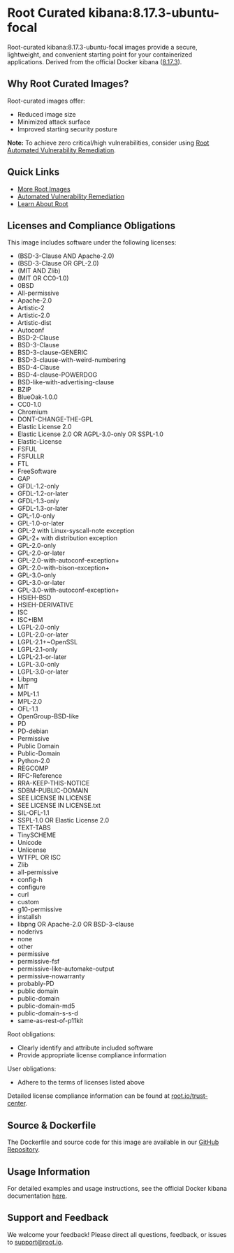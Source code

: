 # Root Curated kibana:8.17.3-ubuntu-focal

Root-curated kibana:8.17.3-ubuntu-focal images provide a secure, lightweight, and convenient starting point for your containerized applications. Derived from the official Docker kibana ([8.17.3](https://hub.docker.com/layers/library/kibana/8.17.3/images/sha256-4aa8251c86f812dd2f4d0d5c5a3bb23e2ee1ec0cef33f7d14cb6b0ba89d70f30)).

## Why Root Curated Images?
Root-curated images offer:
- Reduced image size
- Minimized attack surface
- Improved starting security posture

**Note:** To achieve zero critical/high vulnerabilities, consider using [Root Automated Vulnerability Remediation](https://app.root.io).

## Quick Links
- [More Root Images](https://images.root.io)
- [Automated Vulnerability Remediation](https://app.root.io)
- [Learn About Root](https://www.root.io)

## Licenses and Compliance Obligations
This image includes software under the following licenses:
- (BSD-3-Clause AND Apache-2.0)
- (BSD-3-Clause OR GPL-2.0)
- (MIT AND Zlib)
- (MIT OR CC0-1.0)
- 0BSD
- All-permissive
- Apache-2.0
- Artistic-2
- Artistic-2.0
- Artistic-dist
- Autoconf
- BSD-2-Clause
- BSD-3-Clause
- BSD-3-clause-GENERIC
- BSD-3-clause-with-weird-numbering
- BSD-4-Clause
- BSD-4-clause-POWERDOG
- BSD-like-with-advertising-clause
- BZIP
- BlueOak-1.0.0
- CC0-1.0
- Chromium
- DONT-CHANGE-THE-GPL
- Elastic License 2.0
- Elastic License 2.0 OR AGPL-3.0-only OR SSPL-1.0
- Elastic-License
- FSFUL
- FSFULLR
- FTL
- FreeSoftware
- GAP
- GFDL-1.2-only
- GFDL-1.2-or-later
- GFDL-1.3-only
- GFDL-1.3-or-later
- GPL-1.0-only
- GPL-1.0-or-later
- GPL-2 with Linux-syscall-note exception
- GPL-2+ with distribution exception
- GPL-2.0-only
- GPL-2.0-or-later
- GPL-2.0-with-autoconf-exception+
- GPL-2.0-with-bison-exception+
- GPL-3.0-only
- GPL-3.0-or-later
- GPL-3.0-with-autoconf-exception+
- HSIEH-BSD
- HSIEH-DERIVATIVE
- ISC
- ISC+IBM
- LGPL-2.0-only
- LGPL-2.0-or-later
- LGPL-2.1+~OpenSSL
- LGPL-2.1-only
- LGPL-2.1-or-later
- LGPL-3.0-only
- LGPL-3.0-or-later
- Libpng
- MIT
- MPL-1.1
- MPL-2.0
- OFL-1.1
- OpenGroup-BSD-like
- PD
- PD-debian
- Permissive
- Public Domain
- Public-Domain
- Python-2.0
- REGCOMP
- RFC-Reference
- RRA-KEEP-THIS-NOTICE
- SDBM-PUBLIC-DOMAIN
- SEE LICENSE IN LICENSE
- SEE LICENSE IN LICENSE.txt
- SIL-OFL-1.1
- SSPL-1.0 OR Elastic License 2.0
- TEXT-TABS
- TinySCHEME
- Unicode
- Unlicense
- WTFPL OR ISC
- Zlib
- all-permissive
- config-h
- configure
- curl
- custom
- g10-permissive
- installsh
- libpng OR Apache-2.0 OR BSD-3-clause
- noderivs
- none
- other
- permissive
- permissive-fsf
- permissive-like-automake-output
- permissive-nowarranty
- probably-PD
- public domain
- public-domain
- public-domain-md5
- public-domain-s-s-d
- same-as-rest-of-p11kit


Root obligations:
- Clearly identify and attribute included software
- Provide appropriate license compliance information

User obligations:
- Adhere to the terms of licenses listed above

Detailed license compliance information can be found at [root.io/trust-center](https://root.io/trust-center).

## Source & Dockerfile
The Dockerfile and source code for this image are available in our [GitHub Repository](https://github.com/rootio-avr/public-image-catalog/tree/feature/license/ubuntu/kibana/8.17.3-ubuntu-focal/).

## Usage Information
For detailed examples and usage instructions, see the official Docker kibana documentation [here](https://hub.docker.com/_/kibana).

## Support and Feedback
We welcome your feedback! Please direct all questions, feedback, or issues to [support@root.io](mailto:support@root.io).